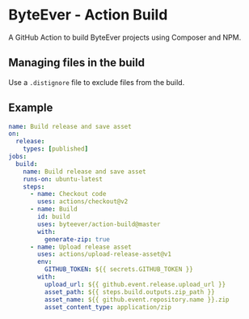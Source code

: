 # ByteEver - Action Build

A GitHub Action to build ByteEver projects using Composer and NPM.

## Managing files in the build

Use a `.distignore` file to exclude files from the build.

## Example

```yaml
name: Build release and save asset
on:
  release:
    types: [published]
jobs:
  build:
    name: Build release and save asset
    runs-on: ubuntu-latest
    steps:
      - name: Checkout code
        uses: actions/checkout@v2
      - name: Build
        id: build
        uses: byteever/action-build@master
        with:
          generate-zip: true
      - name: Upload release asset
        uses: actions/upload-release-asset@v1
        env:
          GITHUB_TOKEN: ${{ secrets.GITHUB_TOKEN }}
        with:
          upload_url: ${{ github.event.release.upload_url }}
          asset_path: ${{ steps.build.outputs.zip_path }}
          asset_name: ${{ github.event.repository.name }}.zip
          asset_content_type: application/zip
```
